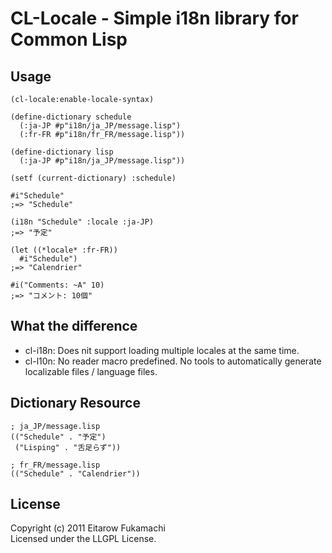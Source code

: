 # CL-Locale - Simple i18n library for Common Lisp

## Usage

    (cl-locale:enable-locale-syntax)
    
    (define-dictionary schedule
      (:ja-JP #p"i18n/ja_JP/message.lisp")
      (:fr-FR #p"i18n/fr_FR/message.lisp"))
    
    (define-dictionary lisp
      (:ja-JP #p"i18n/ja_JP/message.lisp"))
    
    (setf (current-dictionary) :schedule)
    
    #i"Schedule"
    ;=> "Schedule"
    
    (i18n "Schedule" :locale :ja-JP)
    ;=> "予定"
    
    (let ((*locale* :fr-FR))
      #i"Schedule")
    ;=> "Calendrier"
    
    #i("Comments: ~A" 10)
    ;=> "コメント: 10個"

## What the difference

* cl-i18n: Does nit support loading multiple locales at the same time.
* cl-l10n: No reader macro predefined. No tools to automatically generate localizable files / language files.

## Dictionary Resource

    ; ja_JP/message.lisp
    (("Schedule" . "予定")
     ("Lisping" . "舌足らず"))
    
    ; fr_FR/message.lisp
    (("Schedule" . "Calendrier"))

## License

Copyright (c) 2011 Eitarow Fukamachi  
Licensed under the LLGPL License.
